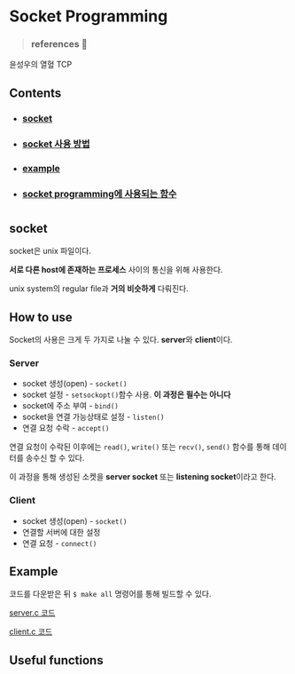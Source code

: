 # Socket Programming

> ### references 🔗
윤성우의 열혈 TCP

## Contents		
* ### [socket](#)      
* ### [socket 사용 방법](#)
* ### [example](#)
* ### [socket programming에 사용되는 함수](#)

#    

## socket
socket은 unix 파일이다.

**서로 다른 host에 존재하는 프로세스** 사이의 통신을 위해 사용한다.

unix system의 regular file과 **거의 비슷하게** 다뤄진다.

## How to use
Socket의 사용은 크게 두 가지로 나눌 수 있다. **server**와 **client**이다.

### Server

* socket 생성(open) - `socket()`
* socket 설정 - `setsockopt()`함수 사용. **이 과정은 필수는 아니다**
* socket에 주소 부여 - `bind()`
* socket을 연결 가능상태로 설정 - `listen()`
* 연결 요청 수락 - `accept()`

연결 요청이 수락된 이후에는 `read()`, `write()` 또는 `recv()`, `send()` 함수를 통해 데이터를 송수신 할 수 있다.

이 과정을 통해 생성된 소켓을 **server socket** 또는 **listening socket**이라고 한다.

### Client

* socket 생성(open) - `socket()`
* 연결할 서버에 대한 설정
* 연결 요청 - `connect()`

## Example

코드를 다운받은 뒤 `$ make all` 명령어를 통해 빌드할 수 있다.

[server.c 코드](#)

[client.c 코드](#)

## Useful functions

